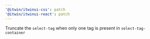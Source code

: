 ```yaml
---
'@itwin/itwinui-css': patch
'@itwin/itwinui-react': patch
---
```


Truncate the `select-tag` when only one tag is present in `select-tag-container`

